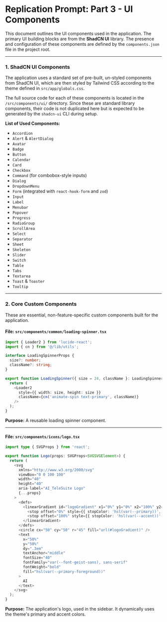 # Replication Prompt: Part 3 - UI Components

This document outlines the UI components used in the application. The primary UI building blocks are from the **ShadCN UI** library. The presence and configuration of these components are defined by the `components.json` file in the project root.

---

### **1. ShadCN UI Components**

The application uses a standard set of pre-built, un-styled components from ShadCN UI, which are then styled by Tailwind CSS according to the theme defined in `src/app/globals.css`.

The full source code for each of these components is located in the `/src/components/ui/` directory. Since these are standard library components, their code is not duplicated here but is expected to be generated by the `shadcn-ui` CLI during setup.

**List of Used Components:**
-   `Accordion`
-   `Alert` & `AlertDialog`
-   `Avatar`
-   `Badge`
-   `Button`
-   `Calendar`
-   `Card`
-   `Checkbox`
-   `Command` (for combobox-style inputs)
-   `Dialog`
-   `DropdownMenu`
-   `Form` (integrated with `react-hook-form` and `zod`)
-   `Input`
-   `Label`
-   `Menubar`
-   `Popover`
-   `Progress`
-   `RadioGroup`
-   `ScrollArea`
-   `Select`
-   `Separator`
-   `Sheet`
-   `Skeleton`
-   `Slider`
-   `Switch`
-   `Table`
-   `Tabs`
-   `Textarea`
-   `Toast` & `Toaster`
-   `Tooltip`

---

### **2. Core Custom Components**

These are essential, non-feature-specific custom components built for the application.

#### **File: `src/components/common/loading-spinner.tsx`**
```typescript
import { Loader2 } from 'lucide-react';
import { cn } from '@/lib/utils';

interface LoadingSpinnerProps {
  size?: number;
  className?: string;
}

export function LoadingSpinner({ size = 24, className }: LoadingSpinnerProps) {
  return (
    <Loader2
      style={{ width: size, height: size }}
      className={cn('animate-spin text-primary', className)}
    />
  );
}
```
**Purpose:** A reusable loading spinner component.

---

#### **File: `src/components/icons/logo.tsx`**
```typescript
import type { SVGProps } from 'react';

export function Logo(props: SVGProps<SVGSVGElement>) {
  return (
    <svg
      xmlns="http://www.w3.org/2000/svg"
      viewBox="0 0 100 100"
      width="40"
      height="40"
      aria-label="AI_TeleSuite Logo"
      {...props}
    >
      <defs>
        <linearGradient id="logoGradient" x1="0%" y1="0%" x2="100%" y2="100%">
          <stop offset="0%" style={{ stopColor: 'hsl(var(--primary))', stopOpacity: 1 }} />
          <stop offset="100%" style={{ stopColor: 'hsl(var(--accent))', stopOpacity: 1 }} />
        </linearGradient>
      </defs>
      <circle cx="50" cy="50" r="45" fill="url(#logoGradient)" />
      <text
        x="50%"
        y="50%"
        dy=".3em"
        textAnchor="middle"
        fontSize="40"
        fontFamily="var(--font-geist-sans), sans-serif"
        fontWeight="bold"
        fill="hsl(var(--primary-foreground))"
      >
        AI
      </text>
    </svg>
  );
}
```
**Purpose:** The application's logo, used in the sidebar. It dynamically uses the theme's primary and accent colors.